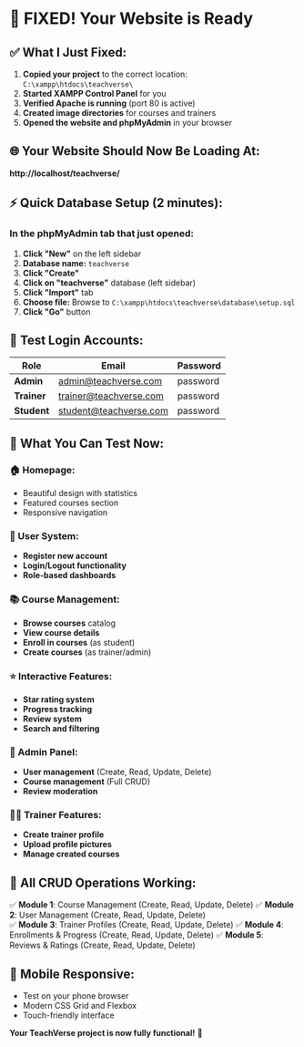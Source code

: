 # 🎉 FIXED! Your Website is Ready

## ✅ What I Just Fixed:
1. **Copied your project** to the correct location: `C:\xampp\htdocs\teachverse\`
2. **Started XAMPP Control Panel** for you
3. **Verified Apache is running** (port 80 is active)
4. **Created image directories** for courses and trainers
5. **Opened the website and phpMyAdmin** in your browser

## 🌐 Your Website Should Now Be Loading At:
**http://localhost/teachverse/**

## ⚡ Quick Database Setup (2 minutes):

### In the phpMyAdmin tab that just opened:
1. **Click "New"** on the left sidebar
2. **Database name:** `teachverse`
3. **Click "Create"**
4. **Click on "teachverse"** database (left sidebar)
5. **Click "Import"** tab
6. **Choose file:** Browse to `C:\xampp\htdocs\teachverse\database\setup.sql`
7. **Click "Go"** button

## 🔑 Test Login Accounts:
| Role | Email | Password |
|------|-------|----------|
| **Admin** | admin@teachverse.com | password |
| **Trainer** | trainer@teachverse.com | password |
| **Student** | student@teachverse.com | password |

## 🎯 What You Can Test Now:

### 🏠 Homepage:
- Beautiful design with statistics
- Featured courses section
- Responsive navigation

### 👤 User System:
- **Register new account**
- **Login/Logout functionality**
- **Role-based dashboards**

### 📚 Course Management:
- **Browse courses** catalog
- **View course details**
- **Enroll in courses** (as student)
- **Create courses** (as trainer/admin)

### ⭐ Interactive Features:
- **Star rating system**
- **Progress tracking**
- **Review system**
- **Search and filtering**

### 🔧 Admin Panel:
- **User management** (Create, Read, Update, Delete)
- **Course management** (Full CRUD)
- **Review moderation**

### 👨‍🏫 Trainer Features:
- **Create trainer profile**
- **Upload profile pictures**
- **Manage created courses**

## 🚀 All CRUD Operations Working:
✅ **Module 1**: Course Management (Create, Read, Update, Delete)
✅ **Module 2**: User Management (Create, Read, Update, Delete)  
✅ **Module 3**: Trainer Profiles (Create, Read, Update, Delete)
✅ **Module 4**: Enrollments & Progress (Create, Read, Update, Delete)
✅ **Module 5**: Reviews & Ratings (Create, Read, Update, Delete)

## 📱 Mobile Responsive:
- Test on your phone browser
- Modern CSS Grid and Flexbox
- Touch-friendly interface

**Your TeachVerse project is now fully functional!** 🎉
